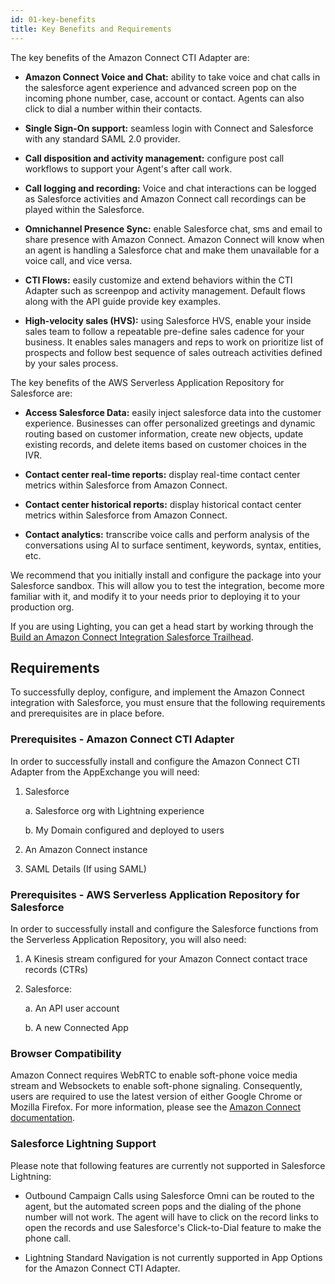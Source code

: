 ```yaml
---
id: 01-key-benefits
title: Key Benefits and Requirements
---
```


The key benefits of the Amazon Connect CTI Adapter are:

-   **Amazon Connect Voice and Chat:** ability to take voice and chat
    calls in the salesforce agent experience and advanced screen pop on
    the incoming phone number, case, account or contact. Agents can also
    click to dial a number within their contacts.

-   **Single Sign-On support:** seamless login with Connect and
    Salesforce with any standard SAML 2.0 provider.

-   **Call disposition and activity management:** configure post call
    workflows to support your Agent's after call work.

-   **Call logging and recording:** Voice and chat interactions can be
    logged as Salesforce activities and Amazon Connect call recordings
    can be played within the Salesforce.

-   **Omnichannel Presence Sync:** enable Salesforce chat, sms and email
    to share presence with Amazon Connect. Amazon Connect will know when
    an agent is handling a Salesforce chat and make them unavailable for
    a voice call, and vice versa.

-   **CTI Flows:** easily customize and extend behaviors within the CTI
    Adapter such as screenpop and activity management. Default flows
    along with the API guide provide key examples.

-   **High-velocity sales (HVS):** using Salesforce HVS, enable your
    inside sales team to follow a repeatable pre-define sales cadence
    for your business. It enables sales managers and reps to work on
    prioritize list of prospects and follow best sequence of sales
    outreach activities defined by your sales process.

The key benefits of the AWS Serverless Application Repository for
Salesforce are:

-   **Access Salesforce Data:** easily inject salesforce data into the
    customer experience. Businesses can offer personalized greetings and
    dynamic routing based on customer information, create new objects,
    update existing records, and delete items based on customer choices
    in the IVR.

-   **Contact center real-time reports:** display real-time contact
    center metrics within Salesforce from Amazon Connect.

-   **Contact center historical reports:** display historical contact
    center metrics within Salesforce from Amazon Connect.

-   **Contact analytics:** transcribe voice calls and perform analysis
    of the conversations using AI to surface sentiment, keywords,
    syntax, entities, etc.

We recommend that you initially install and configure the package into
your Salesforce sandbox. This will allow you to test the integration,
become more familiar with it, and modify it to your needs prior to
deploying it to your production org.

If you are using Lighting, you can get a head start by working through
the [Build an Amazon Connect Integration Salesforce
Trailhead](https://trailhead.salesforce.com/en/content/learn/projects/build-an-amazon-connect-integration).

## Requirements

To successfully deploy, configure, and implement the Amazon Connect
integration with Salesforce, you must ensure that the following
requirements and prerequisites are in place before.

### Prerequisites - Amazon Connect CTI Adapter

In order to successfully install and configure the Amazon Connect CTI
Adapter from the AppExchange you will need:

1.  Salesforce

    a. Salesforce org with Lightning experience

    b. My Domain configured and deployed to users

2.  An Amazon Connect instance

3.  SAML Details (If using SAML)

### Prerequisites - AWS Serverless Application Repository for Salesforce

In order to successfully install and configure the Salesforce functions
from the Serverless Application Repository, you will also need:

1.  A Kinesis stream configured for your Amazon Connect contact trace
    records (CTRs)

2.  Salesforce:

    a. An API user account

    b. A new Connected App

### Browser Compatibility

Amazon Connect requires WebRTC to enable soft-phone voice media stream
and Websockets to enable soft-phone signaling. Consequently, users are
required to use the latest version of either Google Chrome or Mozilla
Firefox. For more information, please see the [Amazon Connect
documentation](https://aws.amazon.com/connect/resources/#Documentation).

### Salesforce Lightning Support

Please note that following features are currently not supported in
Salesforce Lightning:

-   Outbound Campaign Calls using Salesforce Omni can be routed to the
    agent, but the automated screen pops and the dialing of the phone
    number will not work. The agent will have to click on the record
    links to open the records and use Salesforce's Click-to-Dial feature
    to make the phone call.

-   Lightning Standard Navigation is not currently supported in App
    Options for the Amazon Connect CTI Adapter.
